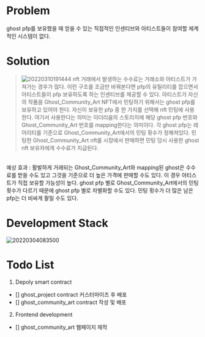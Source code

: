 # Problem<br>
<!-- Line -->
ghost pfp를 보유했을 때 얻을 수 있는 직접적인 인센티브와 아티스트들이 참여할 체계적인 시스템이 없다.<br>

# Solution
<!-- Line -->
> ![20220310191444](https://user-images.githubusercontent.com/96465753/157643644-0ca24011-4420-4cf1-99fb-95c952e48e1a.png)
nft 거래에서 발생하는 수수료는 거래소와 아티스트가 가져가는 경우가 많다.
이런 구조를 조금만 바꿔본다면 pfp의 유틸리티를 잡으면서 아티스트들이 pfp 보유하도록 하는 인센티브를 제공할 수 있다.
아티스트가 자신의 작품을 Ghost_Community_Art NFT에서 민팅하기 위해서는 ghost pfp를 보유하고 있어야 한다. 자신이 보유한 pfp 중 한 가지를 선택해 nft 민팅에 사용한다. 여기서 사용한다는 의미는 이더리움의 스토리지에 해당 ghost pfp 번호와 Ghost_Community_Art 번호를 mapping한다는 의미이다. 각 ghost pfp는 레어리티를 기준으로 Ghost_Community_Art에서의 민팅 횟수가 정해져있다. 민팅한 Ghost_Community_Art nft를 시장에서 판매하면 민팅 당시 사용한 ghost nft 보유자에게 수수료가 지급된다.
<br>
예상 효과 : 활발하게 거래되는 Ghost_Community_Art와 mapping된 ghost은 수수료를 받을 수도 있고 그것을 기준으로 더 높은 가격에 판매할 수도 있다.
이 경우 아티스트가 직접 보유할 가능성이 높다.
ghost pfp 별로 Ghost_Community_Art에서의 민팅 횟수가 다르기 때문에 ghost pfp 별로 차별화할 수도 있다. 민팅 횟수가 더 많은 남은 pfp는 더 비싸게 팔릴 수도 있다.<br>

# Development Stack<br>
<!-- Line -->
![20220304083500](https://user-images.githubusercontent.com/96465753/156671381-2f12a244-97f5-4bc8-ab0f-57624c256b87.png)<br>

# Todo List
1. Depoly smart contract
- [] ghost_project contract 커스터마이즈 후 배포
- [] ghost_community_art contract 작성 및 배포

2. Frontend development
- [] ghost_community_art 웹페이지 제작
